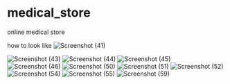 # medical_store
online medical store 

how to look like
![Screenshot (41)](https://github.com/Jaydip2001/medical_store/assets/77044222/1544c667-bb6e-4187-86e5-08565f29de96)

![Screenshot (43)](https://github.com/Jaydip2001/medical_store/assets/77044222/a81f8612-e8c9-4d31-98e2-b3eb40921e1c)
![Screenshot (44)](https://github.com/Jaydip2001/medical_store/assets/77044222/70be95e2-144a-4e61-a95b-8175691aaadd)
![Screenshot (45)](https://github.com/Jaydip2001/medical_store/assets/77044222/6bee0d4b-ebf8-4843-8821-3812b5d747fe)
![Screenshot (46)](https://github.com/Jaydip2001/medical_store/assets/77044222/14e9ca8b-68da-48ac-aaf4-ef0ed68260bd)
![Screenshot (50)](https://github.com/Jaydip2001/medical_store/assets/77044222/c2b9e204-ad41-4ed3-910f-18fbbe517572)
![Screenshot (51)](https://github.com/Jaydip2001/medical_store/assets/77044222/587af3b2-0f8e-48b9-abbd-e72bb0b56639)
![Screenshot (52)](https://github.com/Jaydip2001/medical_store/assets/77044222/b3017018-46b9-4d30-a58f-96a60ef68323)
![Screenshot (54)](https://github.com/Jaydip2001/medical_store/assets/77044222/09dfd6b1-9b6e-47fc-9898-800f61afda90)
![Screenshot (55)](https://github.com/Jaydip2001/medical_store/assets/77044222/dcaba82e-8b44-4bb8-86d0-381399955f8f)
![Screenshot (59)](https://github.com/Jaydip2001/medical_store/assets/77044222/f712b4b7-a82d-44a5-ba2d-e296e204982b)
